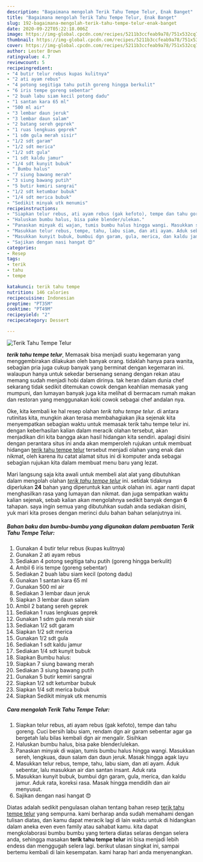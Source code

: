 ```yaml
---
description: "Bagaimana mengolah Terik Tahu Tempe Telur, Enak Banget"
title: "Bagaimana mengolah Terik Tahu Tempe Telur, Enak Banget"
slug: 192-bagaimana-mengolah-terik-tahu-tempe-telur-enak-banget
date: 2020-09-22T05:22:18.006Z
image: https://img-global.cpcdn.com/recipes/5211b3ccfeab9a78/751x532cq70/terik-tahu-tempe-telur-foto-resep-utama.jpg
thumbnail: https://img-global.cpcdn.com/recipes/5211b3ccfeab9a78/751x532cq70/terik-tahu-tempe-telur-foto-resep-utama.jpg
cover: https://img-global.cpcdn.com/recipes/5211b3ccfeab9a78/751x532cq70/terik-tahu-tempe-telur-foto-resep-utama.jpg
author: Lester Brown
ratingvalue: 4.7
reviewcount: 5
recipeingredient:
- "4 butir telur rebus kupas kulitnya"
- "2 ati ayam rebus"
- "4 potong segitiga tahu putih goreng hingga berkulit"
- "6 iris tempe goreng sebentar"
- "2 buah labu siam kecil potong dadu"
- "1 santan kara 65 ml"
- "500 ml air"
- "3 lembar daun jeruk"
- "3 lembar daun salam"
- "2 batang sereh geprek"
- "1 ruas lengkuas geprek"
- "1 sdm gula merah sisir"
- "1/2 sdt garam"
- "1/2 sdt merica"
- "1/2 sdt gula"
- "1 sdt kaldu jamur"
- "1/4 sdt kunyit bubuk"
- " Bumbu halus"
- "7 siung bawang merah"
- "3 siung bawang putih"
- "5 butir kemiri sangrai"
- "1/2 sdt ketumbar bubuk"
- "1/4 sdt merica bubuk"
- "Sedikit minyak utk menumis"
recipeinstructions:
- "Siapkan telur rebus, ati ayam rebus (gak kefoto), tempe dan tahu goreng. Cuci bersih labu siam, rendam dgn air garam sebentar agar ga bergetah lalu bilas kembali dgn air mengalir. Sisihkan"
- "Haluskan bumbu halus, bisa pake blender/ulekan."
- "Panaskan minyak di wajan, tumis bumbu halus hingga wangi. Masukkan sereh, lengkuas, daun salam dan daun jeruk. Masak hingga agak layu"
- "Masukkan telur rebus, tempe, tahu, labu siam, dan ati ayam. Aduk sebentar, lalu masukkan air dan santan insant. Aduk rata"
- "Masukkan kunyit bubuk, bumbui dgn garam, gula, merica, dan kaldu jamur. Aduk rata, koreksi rasa. Masak hingga mendidih dan air menyusut."
- "Sajikan dengan nasi hangat 😍"
categories:
- Resep
tags:
- terik
- tahu
- tempe

katakunci: terik tahu tempe 
nutrition: 146 calories
recipecuisine: Indonesian
preptime: "PT35M"
cooktime: "PT49M"
recipeyield: "2"
recipecategory: Dessert

---
```



![Terik Tahu Tempe Telur](https://img-global.cpcdn.com/recipes/5211b3ccfeab9a78/751x532cq70/terik-tahu-tempe-telur-foto-resep-utama.jpg)

<b><i>terik tahu tempe telur</i></b>, Memasak bisa menjadi suatu kegemaran yang menggembirakan dilakukan oleh banyak orang. tidaklah hanya para wanita, sebagian pria juga cukup banyak yang berminat dengan kegemaran ini. walaupun hanya untuk sekedar bersenang senang dengan rekan atau memang sudah menjadi hobi dalam dirinya. tak heran dalam dunia chef sekarang tidak sedikit ditemukan cowok dengan keahlian memasak yang mumpuni, dan lumayan banyak juga kita melihat di bermacam rumah makan dan restoran yang menggunakan koki cowok sebagai chef andalan nya.

Oke, kita kembali ke hal resep olahan <i>terik tahu tempe telur</i>. di antara rutinitas kita, mungkin akan terasa membahagiakan jika sejenak kita menyempatkan sebagian waktu untuk memasak terik tahu tempe telur ini. dengan keberhasilan kalian dalam meracik olahan tersebut, akan menjadikan diri kita bangga akan hasil hidangan kita sendiri. apalagi disini dengan perantara situs ini anda akan memperoleh rujukan untuk membuat hidangan <u>terik tahu tempe telur</u> tersebut menjadi olahan yang enak dan nikmat, oleh karena itu catat alamat situs ini di komputer anda sebagai sebagian rujukan kita dalam membuat menu baru yang lezat.




Mari langsung saja kita awali untuk membeli alat alat yang dibutuhkan dalam mengolah olahan <u><i>terik tahu tempe telur</i></u> ini. setidak tidaknya diperlukan <b>24</b> bahan yang diperuntuk kan untuk olahan ini. agar nanti dapat menghasilkan rasa yang lumayan dan nikmat. dan juga sempatkan waktu kalian sejenak, sebab kalian akan mengolahnya sedikit banyak dengan <b>6</b> tahapan. saya ingin semua yang dibutuhkan sudah anda sediakan disini, yuk mari kita proses dengan merinci dulu bahan bahan selanjutnya ini.

<!--inarticleads1-->

##### Bahan baku dan bumbu-bumbu yang digunakan dalam pembuatan Terik Tahu Tempe Telur:

1. Gunakan 4 butir telur rebus (kupas kulitnya)
1. Gunakan 2 ati ayam rebus
1. Sediakan 4 potong segitiga tahu putih (goreng hingga berkulit)
1. Ambil 6 iris tempe (goreng sebentar)
1. Sediakan 2 buah labu siam kecil (potong dadu)
1. Gunakan 1 santan kara 65 ml
1. Gunakan 500 ml air
1. Sediakan 3 lembar daun jeruk
1. Siapkan 3 lembar daun salam
1. Ambil 2 batang sereh geprek
1. Sediakan 1 ruas lengkuas geprek
1. Gunakan 1 sdm gula merah sisir
1. Sediakan 1/2 sdt garam
1. Siapkan 1/2 sdt merica
1. Gunakan 1/2 sdt gula
1. Sediakan 1 sdt kaldu jamur
1. Sediakan 1/4 sdt kunyit bubuk
1. Siapkan  Bumbu halus:
1. Siapkan 7 siung bawang merah
1. Sediakan 3 siung bawang putih
1. Gunakan 5 butir kemiri sangrai
1. Siapkan 1/2 sdt ketumbar bubuk
1. Siapkan 1/4 sdt merica bubuk
1. Siapkan Sedikit minyak utk menumis




<!--inarticleads2-->

##### Cara mengolah Terik Tahu Tempe Telur:

1. Siapkan telur rebus, ati ayam rebus (gak kefoto), tempe dan tahu goreng. Cuci bersih labu siam, rendam dgn air garam sebentar agar ga bergetah lalu bilas kembali dgn air mengalir. Sisihkan
1. Haluskan bumbu halus, bisa pake blender/ulekan.
1. Panaskan minyak di wajan, tumis bumbu halus hingga wangi. Masukkan sereh, lengkuas, daun salam dan daun jeruk. Masak hingga agak layu
1. Masukkan telur rebus, tempe, tahu, labu siam, dan ati ayam. Aduk sebentar, lalu masukkan air dan santan insant. Aduk rata
1. Masukkan kunyit bubuk, bumbui dgn garam, gula, merica, dan kaldu jamur. Aduk rata, koreksi rasa. Masak hingga mendidih dan air menyusut.
1. Sajikan dengan nasi hangat 😍




Diatas adalah sedikit pengulasan olahan tentang bahan resep <u>terik tahu tempe telur</u> yang sempurna. kami berharap anda sudah memahami dengan tulisan diatas, dan kamu dapat meracik lagi di lain waktu untuk di hidangkan dalam aneka even even family atau sahabat kamu. kita dapat mengkolaborasi bumbu bumbu yang tertera diatas selaras dengan selera anda, sehingga masakan <b>terik tahu tempe telur</b> ini bisa menjadi lebih endess dan menggugah selera lagi. berikut ulasan singkat ini, sampai bertemu kembali di lain kesempatan. kami harap hari anda menyenangkan.
